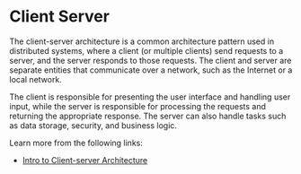 # Client Server

The client-server architecture is a common architecture pattern used in distributed systems, where a client (or multiple clients) send requests to a server, and the server responds to those requests. The client and server are separate entities that communicate over a network, such as the Internet or a local network.

The client is responsible for presenting the user interface and handling user input, while the server is responsible for processing the requests and returning the appropriate response. The server can also handle tasks such as data storage, security, and business logic.

Learn more from the following links:

- [Intro to Client-server Architecture](https://cs.uwaterloo.ca/~m2nagapp/courses/CS446/1195/Arch_Design_Activity/ClientServer.pdf)
